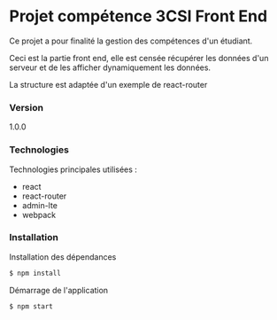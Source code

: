 # Projet compétence 3CSI Front End

Ce projet a pour finalité la gestion des compétences d'un étudiant.

Ceci est la partie front end, elle est censée récupérer les données d'un serveur et de les afficher dynamiquement les données.

La structure est adaptée d'un exemple de react-router

### Version
1.0.0

### Technologies

Technologies principales utilisées :

* react
* react-router
* admin-lte
* webpack

### Installation

Installation des dépendances

```sh
$ npm install
```
Démarrage de l'application
```sh
$ npm start
```

